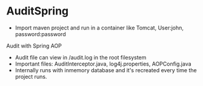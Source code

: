 # AuditSpring

- Import maven project and run in a container like Tomcat, User:john, password:password


Audit with Spring AOP
- Audit file can view in /audit.log in the root filesystem
- Important files: AuditInterceptor.java, log4j.properties, AOPConfig.java
- Internally runs with inmemory database and it's recreated every time the project runs.
